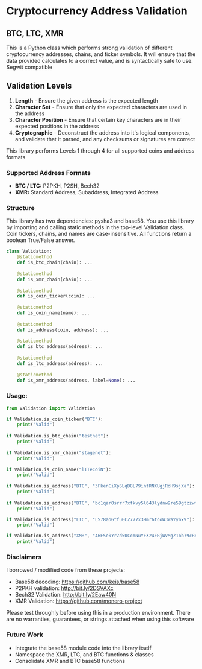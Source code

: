 # Cryptocurrency Address Validation
## BTC, LTC, XMR

This is a Python class which performs strong validation of different cryptocurrency addresses, chains, and ticker symbols. It will ensure that the data provided calculates to a correct value, and is syntactically safe to use. Segwit compatible

## Validation Levels
1. **Length** - Ensure the given address is the expected length
2. **Character Set** - Ensure that only the expected characters are used in the address
3. **Character Position** - Ensure that certain key characters are in their expected positions in the address
4. **Cryptographic** - Deconstruct the address into it's logical components, and validate that it parsed, and any checksums or signatures are correct

This library performs Levels 1 through 4 for all supported coins and address formats

### Supported Address Formats
* **BTC / LTC:** P2PKH, P2SH, Bech32
* **XMR:** Standard Address, Subaddress, Integrated Address

### Structure
This library has two dependencies: pysha3 and base58. You use this library by importing and calling static methods in the top-level Validation class. Coin tickers, chains, and names are case-insensitive. All functions return a boolean True/False answer.

```Python
class Validation:
    @staticmethod
    def is_btc_chain(chain): ...
    
    @staticmethod
    def is_xmr_chain(chain): ...
    
    @staticmethod
    def is_coin_ticker(coin): ...
    
    @staticmethod
    def is_coin_name(name): ...
    
    @staticmethod
    def is_address(coin, address): ...
    
    @staticmethod
    def is_btc_address(address): ...
    
    @staticmethod
    def is_ltc_address(address): ...
    
    @staticmethod
    def is_xmr_address(address, label=None): ...
```

### Usage:
```Python
from Validation import Validation

if Validation.is_coin_ticker("BTC"):
    print("Valid")
    
if Validation.is_btc_chain("testnet"):
    print("Valid")
    
if Validation.is_xmr_chain("stagenet"):
    print("Valid")

if Validation.is_coin_name("lITeCoiN"):
    print("Valid")
   
if Validation.is_address("BTC", "3FkenCiXpSLqD8L79intRNXUgjRoH9sjXa"):
    print("Valid")
    
if Validation.is_address("BTC", "bc1qar0srrr7xfkvy5l643lydnw9re59gtzzwf5mdq"):
    print("Valid")

if Validation.is_address("LTC", "LS78aoGtfuGCZ777x3Hmr6tcoW3WaYynx9"):
    print("Valid")

if Validation.is_address("XMR", "46E5ekYrZd5UCcmNuYEX24FRjWVMgZ1ob79cRViyfvLFZjfyMhPDvbuCe54FqLQvVCgRKP4UUMMW5fy3ZhVQhD1JLLufBtu"):
    print("Valid")

```

### Disclaimers
I borrowed / modified code from these projects:
* Base58 decoding: https://github.com/keis/base58
* P2PKH validation: http://bit.ly/2DSVAXc
* Bech32 Validation: http://bit.ly/2Eaw40N
* XMR Validation: https://github.com/monero-project

Please test throughly before using this in a production environment. There are no warranties, guarantees, or strings attached when using this software

### Future Work
* Integrate the base58 module code into the library itself
* Namespace the XMR, LTC, and BTC functions & classes
* Consolidate XMR and BTC base58 functions
